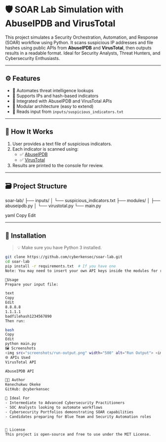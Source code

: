 # 🛡️ SOAR Lab Simulation with AbuseIPDB and VirusTotal

This project simulates a Security Orchestration, Automation, and Response (SOAR) workflow using Python. It scans suspicious IP addresses and file hashes using public APIs from **AbuseIPDB** and **VirusTotal**, then outputs results in a readable format. Ideal for Security Analysts, Threat Hunters, and Cybersecurity Enthusiasts.

---

## ⚙️ Features

- 🚀 Automates threat intelligence lookups
- 📡 Supports IPs and hash-based indicators
- 🔗 Integrated with AbuseIPDB and VirusTotal APIs
- 📂 Modular architecture (easy to extend)
- 🧪 Reads input from `inputs/suspicious_indicators.txt`

---

## 🧠 How It Works

1. User provides a text file of suspicious indicators.
2. Each indicator is scanned using:
   - ✅ [AbuseIPDB](https://www.abuseipdb.com/)
   - ✅ [VirusTotal](https://www.virustotal.com/)
3. Results are printed to the console for review.

---

## 🗃️ Project Structure

soar-lab/
├── inputs/
│ └── suspicious_indicators.txt
├── modules/
│ ├── abuseipdb.py
│ └── virustotal.py
└── main.py

yaml
Copy
Edit

---

## 🔧 Installation

> 💡 Make sure you have Python 3 installed.

```bash
git clone https://github.com/cyberkensec/soar-lab.git
cd soar-lab
pip install -r requirements.txt  # If you have one
Note: You may need to insert your own API keys inside the modules for real-time access.

🚦Usage
Prepare your input file:

text
Copy
Edit
8.8.8.8
1.1.1.1
badfilehash1234567890
Then run:

bash
Copy
Edit
python main.py
🖼️ Screenshots
<img src="screenshots/run-output.png" width="500" alt="Run Output"> <img src="screenshots/project-structure.png" width="500" alt="Folder View">
🌐 APIs Used
VirusTotal API

AbuseIPDB API

👨‍💻 Author
Kenechukwu Okeke
GitHub: @cyberkensec

🧠 Ideal For
- Intermediate to Advanced Cybersecurity Practitioners
- SOC Analysts looking to automate workflows
- Cybersecurity Portfolios demonstrating SOAR capabilities
- Candidates preparing for Blue Team and Security Automation roles


📜 License
This project is open-source and free to use under the MIT License.
